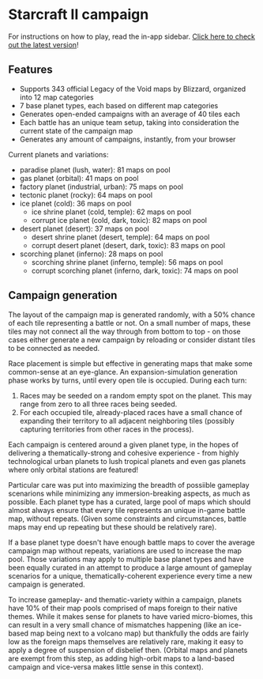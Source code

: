 # Starcraft II campaign

For instructions on how to play, read the in-app sidebar. [Click here to check out the latest version](https://tukkek.github.io/starcraft2-campaign/)!

## Features

* Supports 343 official Legacy of the Void maps by Blizzard, organized into 12 map categories
* 7 base planet types, each based on different map categories
* Generates open-ended campaigns with an average of 40 tiles each
* Each battle has an unique team setup, taking into consideration the current state of the campaign map
* Generates any amount of campaigns, instantly, from your browser

Current planets and variations:

* paradise planet (lush, water): 81 maps on pool
* gas planet (orbital): 41 maps on pool
* factory planet (industrial, urban): 75 maps on pool
* tectonic planet (rocky): 64 maps on pool
* ice planet (cold): 36 maps on pool
  * ice shrine planet (cold, temple): 62 maps on pool
  * corrupt ice planet (cold, dark, toxic): 82 maps on pool
* desert planet (desert): 37 maps on pool
  * desert shrine planet (desert, temple): 64 maps on pool
  * corrupt desert planet (desert, dark, toxic): 83 maps on pool
* scorching planet (inferno): 28 maps on pool
  * scorching shrine planet (inferno, temple): 56 maps on pool
  * corrupt scorching planet (inferno, dark, toxic): 74 maps on pool
 
## Campaign generation

The layout of the campaign map is generated randomly, with a 50% chance of each tile representing a battle or not. On a small number of maps, these tiles may not connect all the way through from bottom to top - on those cases either generate a new campaign by reloading or consider distant tiles to be connected as needed. 

Race placement is simple but effective in generating maps that make some common-sense at an eye-glance. An expansion-simulation generation phase works by turns, until every open tile is occupied. During each turn:

1. Races may be seeded on a random empty spot on the planet. This may range from zero to all three races being seeded.
2. For each occupied tile, already-placed races have a small chance of expanding their territory to all adjacent neighboring tiles (possibly capturing territories from other races in the process).

Each campaign is centered around a given planet type, in the hopes of delivering a thematically-strong and cohesive experience - from highly technological urban planets to lush tropical planets and even gas planets where only orbital stations are featured!

Particular care was put into maximizing the breadth of possiible gameplay scenarions while minimizing any immersion-breaking aspects, as much as possible. Each planet type has a curated, large pool of maps which should almost always ensure that every tile represents an unique in-game battle map, without repeats. (Given some constraints and circumstances, battle maps may end up repeating but these should be relatively rare).

If a base planet type doesn't have enough battle maps to cover the average campaign map without repeats, variations are used to increase the map pool. Those variations may apply to multiple base planet types and have been equally curated in an attempt to produce a large amount of gameplay scenarios for a unique, thematically-coherent experience every time a new campaign is generated.

To increase gameplay- and thematic-variety within a campaign, planets have 10% of their map pools comprised of maps foreign to their native themes. While it makes sense for planets to have varied micro-biomes, this can result in a very small chance of mismatches happening (like an ice-based map being next to a volcano map) but thankfully the odds are fairly low as the foreign maps themselves are relatively rare, making it easy to apply a degree of suspension of disbelief then. (Orbital maps and planets are exempt from this step, as adding high-orbit maps to a land-based campaign and vice-versa makes little sense in this context).
